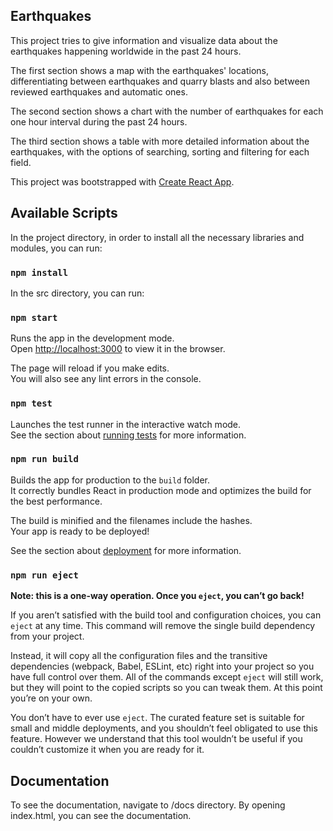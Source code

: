 ## Earthquakes

This project tries to give information and visualize data about the earthquakes happening worldwide in the past 24 hours.

The first section shows a map with the earthquakes' locations, differentiating between earthquakes and quarry blasts and also between reviewed earthquakes and automatic ones.

The second section shows a chart with the number of earthquakes for each one hour interval during the past 24 hours.

The third section shows a table with more detailed information about the earthquakes, with the options of searching, sorting and filtering for each field.

This project was bootstrapped with [Create React App](https://github.com/facebook/create-react-app).

## Available Scripts

In the project directory, in order to install all the necessary libraries and modules, you can run:

### `npm install`

In the src directory, you can run:

### `npm start`

Runs the app in the development mode.<br />
Open [http://localhost:3000](http://localhost:3000) to view it in the browser.

The page will reload if you make edits.<br />
You will also see any lint errors in the console.

### `npm test`

Launches the test runner in the interactive watch mode.<br />
See the section about [running tests](https://facebook.github.io/create-react-app/docs/running-tests) for more information.

### `npm run build`

Builds the app for production to the `build` folder.<br />
It correctly bundles React in production mode and optimizes the build for the best performance.

The build is minified and the filenames include the hashes.<br />
Your app is ready to be deployed!

See the section about [deployment](https://facebook.github.io/create-react-app/docs/deployment) for more information.

### `npm run eject`

**Note: this is a one-way operation. Once you `eject`, you can’t go back!**

If you aren’t satisfied with the build tool and configuration choices, you can `eject` at any time. This command will remove the single build dependency from your project.

Instead, it will copy all the configuration files and the transitive dependencies (webpack, Babel, ESLint, etc) right into your project so you have full control over them. All of the commands except `eject` will still work, but they will point to the copied scripts so you can tweak them. At this point you’re on your own.

You don’t have to ever use `eject`. The curated feature set is suitable for small and middle deployments, and you shouldn’t feel obligated to use this feature. However we understand that this tool wouldn’t be useful if you couldn’t customize it when you are ready for it.

## Documentation

To see the documentation, navigate to /docs directory. By opening index.html, you can see the documentation.
